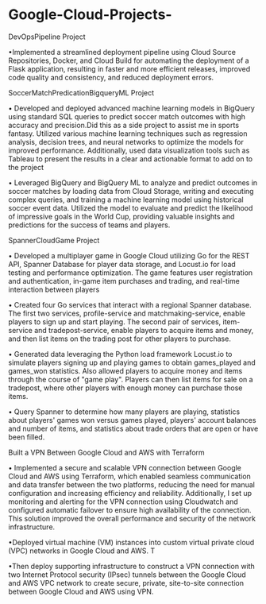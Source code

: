 # Google-Cloud-Projects-

DevOpsPipeline Project

•Implemented a streamlined deployment pipeline using Cloud Source Repositories, Docker, and Cloud Build for automating the deployment of a Flask application, resulting in faster and more efficient releases, improved code quality and consistency, and reduced deployment errors.


SoccerMatchPredicationBigqueryML Project

•	Developed and deployed advanced machine learning models in BigQuery using standard SQL queries to predict soccer match outcomes with high accuracy and precision.Did this as a side project to assist me in sports fantasy. Utilized various machine learning techniques such as regression analysis, decision trees, and neural networks to optimize the models for improved performance. Additionally, used data visualization tools such as Tableau to present the results in a clear and actionable format to add on to the project

•	Leveraged BigQuery and BigQuery ML to analyze and predict outcomes in soccer matches by loading data from Cloud Storage, writing and executing complex queries, and training a machine learning model using historical soccer event data. Utilized the model to evaluate and predict the likelihood of impressive goals in the World Cup, providing valuable insights and predictions for the success of teams and players.

SpannerCloudGame Project

•	Developed a multiplayer game in Google Cloud utilizing Go for the REST API, Spanner Database for player data storage, and Locust.io for load testing and performance optimization. The game features user registration and authentication, in-game item purchases and trading, and real-time interaction between players


•	Created four Go services that interact with a regional Spanner database. The first two services, profile-service and matchmaking-service, enable players to sign up and start playing. The second pair of services, item-service and tradepost-service, enable players to acquire items and money, and then list items on the trading post for other players to purchase.

•	Generated data leveraging the Python load framework Locust.io to simulate players signing up and playing games to obtain games_played and games_won statistics. Also allowed players to acquire money and items through the course of "game play". Players can then list items for sale on a tradepost, where other players with enough money can purchase those items.

•	Query Spanner to determine how many players are playing, statistics about players' games won versus games played, players' account balances and number of items, and statistics about trade orders that are open or have been filled.

Built a VPN Between Google Cloud and AWS with Terraform

• Implemented a secure and scalable VPN connection between Google Cloud and AWS using Terraform, which enabled seamless communication and data transfer between the two platforms, reducing the need for manual configuration and increasing efficiency and reliability. Additionally, I set up monitoring and alerting for the VPN connection using Cloudwatch and configured automatic failover to ensure high availability of the connection. This solution improved the overall performance and security of the network infrastructure.

•Deployed virtual machine (VM) instances into custom virtual private cloud (VPC) networks in Google Cloud and AWS. T

•Then deploy supporting infrastructure to construct a VPN connection with two Internet Protocol security (IPsec) tunnels between the Google Cloud and AWS VPC network to create  secure, private, site-to-site connection between Google Cloud and AWS using VPN.




